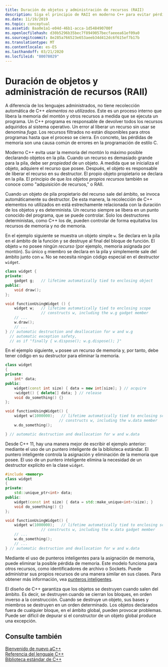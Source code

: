 ```yaml
---
title: Duración de objetos y administración de recursos (RAII)
description: Siga el principio de RAII en moderno C++ para evitar pérdidas de recursos.
ms.date: 11/19/2019
ms.topic: conceptual
ms.assetid: 8aa0e1a1-e04d-46b1-acca-1d548490700f
ms.openlocfilehash: d30b5296b35bec7f8949057becfaeeea61ef09a0
ms.sourcegitcommit: 8e285a766523e653aeeb34d412dc6f615ef7b17b
ms.translationtype: MT
ms.contentlocale: es-ES
ms.lasthandoff: 03/21/2020
ms.locfileid: "80078029"
---
```

# <a name="object-lifetime-and-resource-management-raii"></a>Duración de objetos y administración de recursos (RAII)

A diferencia de los lenguajes administrados, no tiene recolección automática de C++ *elementos no utilizados*. Este es un proceso interno que libera la memoria del montón y otros recursos a medida que se ejecuta un programa. Un C++ programa es responsable de devolver todos los recursos adquiridos al sistema operativo. Un error al liberar un recurso sin usar se denomina *fuga*. Los recursos filtrados no están disponibles para otros programas hasta que el proceso se cierra. En concreto, las pérdidas de memoria son una causa común de errores en la programación de estilo C.

Moderno C++ evita usar la memoria del montón lo máximo posible declarando objetos en la pila. Cuando un recurso es demasiado grande para la pila, debe ser *propiedad* de un objeto. A medida que se inicializa el objeto, adquiere el recurso que posee. Después, el objeto es responsable de liberar el recurso en su destructor. El propio objeto propietario se declara en la pila. El principio de que *los objetos propios recursos* también se conoce como "adquisición de recursos," o RAII.

Cuando un objeto de pila propietario del recurso sale del ámbito, se invoca automáticamente su destructor. De esta manera, la recolección de C++ elementos no utilizados en está estrechamente relacionada con la duración de los objetos y es determinista. Un recurso siempre se libera en un punto conocido del programa, que se puede controlar. Solo los destructores deterministas, como C++ los de, pueden controlar de forma equitativa los recursos de memoria y no de memoria.

En el ejemplo siguiente se muestra un objeto simple `w`. Se declara en la pila en el ámbito de la función y se destruye al final del bloque de función. El objeto `w` no posee ningún *recurso* (por ejemplo, memoria asignada por montón). Su único `g` miembro se declara en la pila y simplemente sale del ámbito junto con `w`. No se necesita ningún código especial en el destructor `widget`.

```cpp
class widget {
private:
    gadget g;   // lifetime automatically tied to enclosing object
public:
    void draw();
};

void functionUsingWidget () {
    widget w;   // lifetime automatically tied to enclosing scope
                // constructs w, including the w.g gadget member
    // ...
    w.draw();
    // ...
} // automatic destruction and deallocation for w and w.g
  // automatic exception safety,
  // as if "finally { w.dispose(); w.g.dispose(); }"
```

En el ejemplo siguiente, `w` posee un recurso de memoria y, por tanto, debe tener código en su destructor para eliminar la memoria.

```cpp
class widget
{
private:
    int* data;
public:
    widget(const int size) { data = new int[size]; } // acquire
    ~widget() { delete[] data; } // release
    void do_something() {}
};

void functionUsingWidget() {
    widget w(1000000);   // lifetime automatically tied to enclosing scope
                        // constructs w, including the w.data member
    w.do_something();

} // automatic destruction and deallocation for w and w.data

```

Desde C++ 11, hay una manera mejor de escribir el ejemplo anterior: mediante el uso de un puntero inteligente de la biblioteca estándar. El puntero inteligente controla la asignación y eliminación de la memoria que posee. El uso de un puntero inteligente elimina la necesidad de un destructor explícito en la clase `widget`.

```cpp
#include <memory>
class widget
{
private:
    std::unique_ptr<int> data;
public:
    widget(const int size) { data = std::make_unique<int>(size); }
    void do_something() {}
};

void functionUsingWidget() {
    widget w(1000000);   // lifetime automatically tied to enclosing scope
                // constructs w, including the w.data gadget member
    // ...
    w.do_something();
    // ...
} // automatic destruction and deallocation for w and w.data

```

Mediante el uso de punteros inteligentes para la asignación de memoria, puede eliminar la posible pérdida de memoria. Este modelo funciona para otros recursos, como identificadores de archivo o Sockets. Puede administrar sus propios recursos de una manera similar en sus clases. Para obtener más información, vea [punteros inteligentes](smart-pointers-modern-cpp.md).

El diseño de C++ garantiza que los objetos se destruyen cuando salen del ámbito. Es decir, se destruyen cuando se cierran los bloques, en orden inverso a la construcción. Cuando se destruye un objeto, sus bases y miembros se destruyen en un orden determinado. Los objetos declarados fuera de cualquier bloque, en el ámbito global, pueden provocar problemas. Puede ser difícil de depurar si el constructor de un objeto global produce una excepción.

## <a name="see-also"></a>Consulte también

[Bienvenido de nuevo aC++](../cpp/welcome-back-to-cpp-modern-cpp.md)<br/>
[Referencia del lenguaje C++](../cpp/cpp-language-reference.md)<br/>
[Biblioteca estándar de C++](../standard-library/cpp-standard-library-reference.md)
